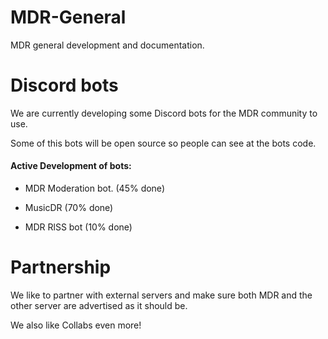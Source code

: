 # MDR-General
MDR general development and documentation.

# Discord bots
We are currently developing some Discord bots for the MDR community to use.

Some of this bots will be open source so people can see at the bots code.
#### Active Development of bots:

- MDR Moderation bot. (45% done)

- MusicDR (70% done)

- MDR RlSS bot (10% done)


# Partnership

We like to partner with external servers and make sure both MDR and the other server are advertised as it should be.

We also like Collabs even more!

